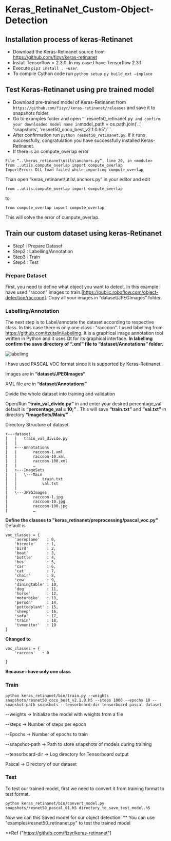 # Keras_RetinaNet_Custom-Object-Detection

## Installation process of keras-Retinanet
* Download the Keras-Retinanet source from https://github.com/fizyr/keras-retinanet
* Install Tensorflow > 2.3.0. In my case I have Tensorflow 2.3.1
* Execute ```pip3 install . –user```.
* To compile Cython code run ```python setup.py build_ext –inplace```

## Test Keras-Retinanet using pre trained model
* Download pre-trained model of Keras-Retinanet from ```https://github.com/fizyr/keras-retinanet/releases``` and save it to snapshots folder.
* Go to examples folder and open ‘’’ resnet50_retinanet.py```  and confirm your downloaded model name in ```model_path = os.path.join('..', 'snapshots', 'resnet50_coco_best_v2.1.0.h5')```.
* After confirmation run ```python resnet50_retinanet.py```. If it runs successfully, congratulation you have successfully installed  Keras-Retinanet.
* If there is an compute_overlap error 
```
File “..\keras_retinanet\utils\anchors.py”, line 20, in <module> 
from ..utils.compute_overlap import compute_overlap
ImportError: DLL load failed while importing compute_overlap
```
Than open “keras_retinanet\utils\ anchors.py” in your editor and edit
``` 
from ..utils.compute_overlap import compute_overlap
``` 
to 
``` 
from compute_overlap import compute_overlap
```
This will solve the error of cumpute_overlap.

## Train our custom dataset using keras-Retinanet
* Step1 : Prepare Dataset
* Step2 : Labelling/Annotation
* Step3 : Train
* Step4 : Test

### Prepare Dataset
First, you need to define what object you want to detect. In this example i have used "racoon" images to train.[https://public.roboflow.com/object-detection/raccoon]. 
Copy all your images in
“dataset/JPEGImages” folder. 

### Labelling/Annotation
The next step is to Label/annotate the dataset according to respective class. In this case there is only one class : "raccoon".
I used labelImg from https://github.com/tzutalin/labelImg. It is a graphical image annotation tool written in Python and it uses Qt for its graphical interface.
**In labelImg confirm the save directory of “.xml” file to “dataset/Annotations” folder.**

![labelimg](https://user-images.githubusercontent.com/20577227/114542661-259b6a80-9c93-11eb-8e3c-f7d3c53fe7c8.JPG)

I have used PASCAL VOC format since it is supported by Keras-Retinanet.

Images are in **“dataset/JPEGImages”**

XML file are in **“dataset/Annotations”**

Divide the whole dataset into training and validation

Open/Run **“train_val_divide.py”** in and enter your desired percentage_val default is **“percentage_val = 10;”** . This will save **“train.txt”** and **“val.txt”** in directory **“ImageSets/Main/”**

Directory Structure of dataset
```
+---dataset
|   |   train_val_divide.py
|   |   
|   +---Annotations
|   |       raccoon-1.xml
|   |       raccoon-10.xml
|   |       raccoon-100.xml
|   |       …
|   +---ImageSets
|   |   \---Main
|   |           train.txt
|   |           val.txt
|   |           
|   \---JPEGImages
|           raccoon-1.jpg
|           raccoon-10.jpg
|           raccoon-100.jpg
|           …

```

**Define the classes to "keras_retinanet/preprocessing/pascal_voc.py"**
Default is 
```
voc_classes = {
    'aeroplane'   : 0,
    'bicycle'     : 1,
    'bird'        : 2,
    'boat'        : 3,
    'bottle'      : 4,
    'bus'         : 5,
    'car'         : 6,
    'cat'         : 7,
    'chair'       : 8,
    'cow'         : 9,
    'diningtable' : 10,
    'dog'         : 11,
    'horse'       : 12,
    'motorbike'   : 13,
    'person'      : 14,
    'pottedplant' : 15,
    'sheep'       : 16,
    'sofa'        : 17,
    'train'       : 18,
    'tvmonitor'   : 19
}
```

**Changed to** 
```
voc_classes = {
    'raccoon'   : 0
    
}
```
**Because i have only one class**

### Train
```
python keras_retinanet/bin/train.py --weights snapshots/resnet50_coco_best_v2.1.0.h5 --steps 1000 --epochs 10 --snapshot-path snapshots --tensorboard-dir tensorboard pascal dataset
```
--weights -> Initialize the model with weights from a file

--steps -> Number of steps per epoch

--Epochs -> Number of epochs to train

--snapshot-path -> Path to store snapshots of models during training

--tensorboard-dir -> Log directory for Tensorboard output

Pascal -> Directory of our dataset

### Test
To test our trained model, first we need to convert it from training format to test format.
```
python keras_retinanet/bin/convert_model.py snapshots/resnet50_pascal_01.h5 directory_to_save_test_model.h5
```
Now we can this Saved model for our object detection.
** You can use "examples/resnet50_retinanet.py" to test the trained model


**Ref {"https://github.com/fizyr/keras-retinanet"] 

